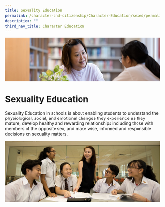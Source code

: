 ```yaml
---
title: Sexuality Education
permalink: /character-and-citizenship/Character-Education/sexed/permalink/
description: ""
third_nav_title: Character Education
---
```

![](/images/CCE.jpg)

Sexuality Education
===================

Sexuality Education in schools is about enabling students to understand the physiological, social, and emotional changes they experience as they mature, develop healthy and rewarding relationships including those with members of the opposite sex, and make wise, informed and responsible decisions on sexuality matters.

![](/images/sexed.jpg)